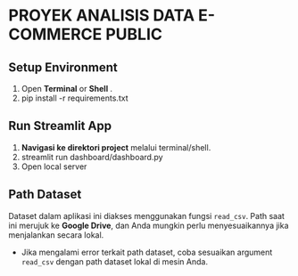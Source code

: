 # PROYEK ANALISIS DATA E-COMMERCE PUBLIC

## Setup Environment
1. Open **Terminal** or **Shell** .
2. pip install -r requirements.txt

## Run Streamlit App
1. **Navigasi ke direktori project** melalui terminal/shell.
2. streamlit run dashboard/dashboard.py
3. Open local server

## Path Dataset
Dataset dalam aplikasi ini diakses menggunakan fungsi `read_csv`. Path saat ini merujuk ke **Google Drive**, dan Anda mungkin perlu menyesuaikannya jika menjalankan secara lokal.
- Jika mengalami error terkait path dataset, coba sesuaikan argument `read_csv` dengan path dataset lokal di mesin Anda.
